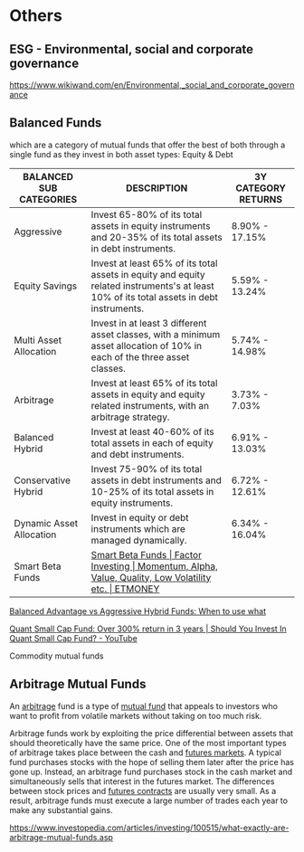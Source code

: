 # Others

## ESG - Environmental, social and corporate governance

<https://www.wikiwand.com/en/Environmental,_social_and_corporate_governance>

## Balanced Funds

which are a category of mutual funds that offer the best of both through a single fund as they invest in both asset types: Equity & Debt

| **BALANCED SUB CATEGORIES** | **DESCRIPTION** | **3Y CATEGORY RETURNS** |
|---|---|---|
| Aggressive | Invest 65-80% of its total assets in equity instruments and 20-35% of its total assets in debt instruments. | 8.90% - 17.15% |
| Equity Savings | Invest at least 65% of its total assets in equity and equity related instruments's at least 10% of its total assets in debt instruments. | 5.59% - 13.24% |
| Multi Asset Allocation | Invest in at least 3 different asset classes, with a minimum asset allocation of 10% in each of the three asset classes. | 5.74% - 14.98% |
| Arbitrage | Invest at least 65% of its total assets in equity and equity related instruments, with an arbitrage strategy. | 3.73% - 7.03% |
| Balanced Hybrid | Invest at least 40-60% of its total assets in each of equity and debt instruments. | 6.91% - 13.03% |
| Conservative Hybrid | Invest 75-90% of its total assets in debt instruments and 10-25% of its total assets in equity instruments. | 6.72% - 12.61% |
| Dynamic Asset Allocation | Invest in equity or debt instruments which are managed dynamically. | 6.34% - 16.04% |
| Smart Beta Funds | [Smart Beta Funds \| Factor Investing \| Momentum, Alpha, Value, Quality, Low Volatility etc. \| ETMONEY](https://www.youtube.com/watch?v=npMk-8ToJYw) | |

[Balanced Advantage vs Aggressive Hybrid Funds: When to use what](https://www.youtube.com/watch?v=1BtMJ5LigPU)

[Quant Small Cap Fund: Over 300% return in 3 years | Should You Invest In Quant Small Cap Fund? - YouTube](https://www.youtube.com/watch?v=7bxD-gVp340)

Commodity mutual funds

## Arbitrage Mutual Funds

An [arbitrage](https://www.investopedia.com/terms/a/arbitrage.asp) fund is a type of [mutual fund](https://www.investopedia.com/ask/answers/091115/are-mutual-funds-considered-equity-securities.asp) that appeals to investors who want to profit from volatile markets without taking on too much risk.

Arbitrage funds work by exploiting the price differential between assets that should theoretically have the same price. One of the most important types of arbitrage takes place between the cash and [futures markets](https://www.investopedia.com/terms/f/futuresmarket.asp). A typical fund purchases stocks with the hope of selling them later after the price has gone up. Instead, an arbitrage fund purchases stock in the cash market and simultaneously sells that interest in the futures market. The differences between stock prices and [futures contracts](https://www.investopedia.com/terms/f/futurescontract.asp) are usually very small. As a result, arbitrage funds must execute a large number of trades each year to make any substantial gains.

<https://www.investopedia.com/articles/investing/100515/what-exactly-are-arbitrage-mutual-funds.asp>
